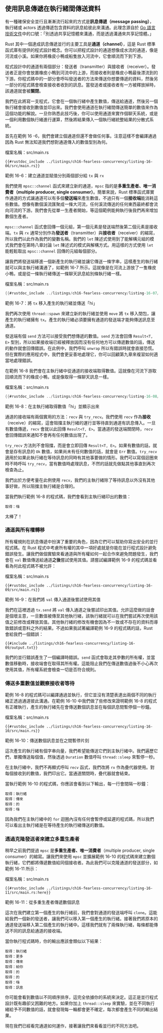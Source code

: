 ## 使用訊息傳遞在執行緒間傳送資料

有一種確保安全並行且漸漸流行起來的方式是**訊息傳遞（message passing）**，執行緒或 actors 透過傳遞包含資料的訊息給彼此來溝通。此理念源自於 [Go 語言技術文件](https://golang.org/doc/effective_go.html#concurrency)中的口號：「別透過共享記憶體來溝通，而是透過溝通來共享記憶體。」 

Rust 其中一個達成訊息傳遞並行的主要工具是**通道（channel）**，這是 Rust 標準函式庫有提供的程式設計概念。你可以把程式設計的通道想像成水流的通道，像是河流或小溪。如果你將橡皮小鴨或船隻放入河流中，它會順流而下到下游。

程式設計中的通道有兩個部分：發送者（transmitter）與接收者（receiver）。發送者正是你會放置橡皮小鴨到河流中的上游，而接收者則是橡皮小鴨最後漂流到的下游。你程式碼中的一部分會呼叫發送者的方法來傳送你想要傳遞的資料，然後另一部分的程式碼會檢查接收者收到的訊息。當發送者或接收者有一方被釋放掉時，該通道就會被**關閉**。

我們在此將寫一支程式，它會在一個執行緒中產生數值，傳送給通道，然後另一個執行緒會接收到數值並印出來。我們會使用通道在執行緒間傳送簡單的數值來作為這個功能的解說。一旦你熟悉此技巧後，你可以使用通道來實作個聊天系統，或是一個利用數個執行緒進行運算，然後將結果傳入一個執行緒統整結果的分散式系統。

首先在範例 16 -6，我們會建立個通道但還不會做任何事。注意這樣不會編譯通過因為 Rust 無法知道我們想對通道傳入的數值型別為何。

<span class="filename">檔案名稱：src/main.rs</span>

```rust,ignore,does_not_compile
{{#rustdoc_include ../listings/ch16-fearless-concurrency/listing-16-06/src/main.rs}}
```

<span class="caption">範例 16-6：建立通道並賦值分別兩個部分給 `tx` 與 `rx`</span>

我們使用 `mpsc::channel` 函式來建立新的通道，`mpsc` 指的是**多重生產者、唯一消費者（multiple producer, single consumer）**。簡單來說，Rust 標準函式庫實作通道的方式讓通道可以有多個**發送端**來產生數值，不過只有一個**接收端**能消耗這些數值。想像有數個溪流匯聚成一條大河流，任何溪流傳送的任何東西最終都會流向河流的下游。我們會先從單一生產者開始，等這個範例能夠執行後我們再來增加數個生產者。

`mpsc::channel` 函式會回傳一個元組，第一個元素是發送端然後第二個元素是接收端。`tx` 與 `rx` 通常分別作為**發送者**（transmitter）與**接收者**（receiver）的縮寫，所以我們以此作為我們的變數名稱。我們的 `let` 陳述式使用到了能解構元組的模式我們會在第時八章討論 `let` 陳述式的模式與解構方式。用這樣的方式使用 `let` 能輕鬆取出 `mpsc::channel` 回傳的元組每個部分。

讓我們將發送端移進一個新產生的執行緒並讓它傳送一條字串，這樣產生的執行緒就可以與主執行緒溝通了，如範例 16-7 所示。這就像是在河流上游放了一隻橡皮小鴨，或是從一條執行緒傳送一條聊天訊息給別條執行緒一樣。

<span class="filename">檔案名稱：src/main.rs</span>

```rust
{{#rustdoc_include ../listings/ch16-fearless-concurrency/listing-16-07/src/main.rs}}
```

<span class="caption">範例 16-7：將 `tx` 移入產生的執行緒並傳送「hi」</span>

我們再次使用 `thread::spawn` 來建立新的執行緒並使用 `move` 將 `tx` 移入閉包，讓產生的執行緒擁有 `tx`。產生的執行緒必須要擁有通道的發送端才能夠傳送訊息至通道。

發送端有個 `send` 方法可以接受我們想傳遞的數值。`send` 方法會回傳 `Result<T, E>` 型別，所以如果接收端已經被釋放因而沒有任何地方可以傳遞數值的話，傳送的動作就會回傳錯誤。在此例中，我們呼叫 `unwrap` 所以有錯誤時就會直接恐慌。但在實際的應用程式中，我們會更妥善地處理它，你可以回顧第九章來複習如何適當地處理錯誤。

在範例 16-8 我們會在主執行緒中從通道的接收端取得數值。這就像在河流下游取回順流而下的橡皮小鴨，或是像取得一條聊天訊息一樣。

<span class="filename">檔案名稱：src/main.rs</span>

```rust
{{#rustdoc_include ../listings/ch16-fearless-concurrency/listing-16-08/src/main.rs}}
```

<span class="caption">範例 16-8：在主執行緒取得數值「hi」並顯示出來</span>

通道的接收端有兩個實用的方法：`recv` 與 `try_recv`。我們使用 `recv` 作為**接收**（receive）的縮寫，這會阻擋主執行緒的運行並等待直到通道有訊息傳入。一旦有數值傳遞，`recv` 會就以此回傳 `Result<T, E>`。當通道的發送端關閉時，`recv` 會回傳錯誤來通知不會再有任何數值出現了。

`try_recv` 方法則不會阻擋，而是會立即回傳 `Result<T, E>`。如果有數值的話，就會是存有訊息的 `Ok` 數值，如果尚未有任何數值的話，就會是 `Err` 數值。`try_recv` 適用於如果此執行緒在等待訊息的同時有其他事要做的情形。我們可以寫個迴圈來時不時呼叫 `try_recv`，當有數值時處理訊息，不然的話就先做點其他事直到再次檢查為止。

我們出於方便考量在此例使用 `recv`，我們的主執行緒除了等待訊息以外沒有其他事好做，所以阻擋主執行緒是合理的。

當我們執行範例 16-8 的程式碼，我們會看到主執行緒印出的數值：

<!-- Not extracting output because changes to this output aren't significant;
the changes are likely to be due to the threads running differently rather than
changes in the compiler -->

```text
取得：嗨
```

太棒了！

### 通道與所有權轉移

所有權規則在訊息傳遞中扮演了重要的角色，因為它們可以幫助你寫出安全的並行程式碼。在 Rust 程式中考慮所有權的其中一項好處就是你能在並行程式設計避免錯誤發生。讓我們做個實驗來看通道與所有權如何一起合作來避免問題發生，我們會在 `val` 數值傳送給通道**之後**嘗試使用其值。請嘗試編譯範例 16-9 的程式碼並看看為何此程式碼不被允許：

<span class="filename">檔案名稱：src/main.rs</span>

```rust,ignore,does_not_compile
{{#rustdoc_include ../listings/ch16-fearless-concurrency/listing-16-09/src/main.rs}}
```

<span class="caption">範例 16-9：在我們將 `val` 傳入通道後嘗試使用其值</span>

我們在這裡透過 `tx.send` 將 `val` 傳入通道之後嘗試印出其值。允許這麼做的話會是個壞主意，一旦數值被傳至其他執行緒，該執行緒就可以在我們嘗試再次使用該值之前修改或釋放其值。其他執行緒的修改有機會因為不一致或不存在的資料而導致錯誤或意料之外的結果。不過如果我試著編譯範例 16-9 的程式碼的話，Rust 會給我們一個錯誤：

```console
{{#include ../listings/ch16-fearless-concurrency/listing-16-09/output.txt}}
```

我們的並行錯誤產生了一個編譯時錯誤。`send` 函式會取走其參數的所有權，並當數值移動時，接收端會在取得其所有權。這能阻止我們在傳送數值過後不小心再次使用其值，所有權系統會檢查一切是否符合規則。

### 傳送多重數值並觀察接收者等待

範例 16-8 的程式碼可以編譯通過並執行，但它並沒有清楚表達出兩個不同的執行緒正透過通道彼此溝通。在範例 16-10 中我們做了些修改來證明範例 16-8 的程式有正確執行，產生的執行緒先在會傳送數個訊息並在每個訊息間暫停個一秒鐘。

<span class="filename">檔案名稱：src/main.rs</span>

```rust,noplayground
{{#rustdoc_include ../listings/ch16-fearless-concurrency/listing-16-10/src/main.rs}}
```

<span class="caption">範例 16-10：傳送數個訊息並在之間暫停片刻</span>

這次產生的執行緒有個字串向量，我們希望能傳送它們到主執行緒中。我們遍歷它們，單獨傳送每個值，然後透過 `Duration` 數值呼叫 `thread::sleep` 來暫停一秒。

在主執行緒中，我們不再顯式呼叫 `recv` 函式，我們改將 `rx` 作為疊代器使用。對每個接收到的數值，我們印出它。當通道關閉時，疊代器就會結束。

當執行範例 16-10 的程式碼，你應該會看到以下輸出，每一行會間隔一秒鐘：

<!-- Not extracting output because changes to this output aren't significant;
the changes are likely to be due to the threads running differently rather than
changes in the compiler -->

```text
取得：執行緒
取得：傳來
取得：的
取得：嗨
```

因為我們在主執行緒中的 `for` 迴圈內沒有任何會暫停或延遲的程式碼，所以我們可以看出主執行緒是在等待產生的執行緒傳送的數值。

### 透過克隆發送者來建立多重生產者

稍早之前我們提過 `mpsc` 是**多重生產者、唯一消費者**（multiple producer, single consumer）的縮寫。讓我們來使用 `mpsc` 並擴展範例 16-10 的程式碼來建立數個執行緒，它們都將傳遞數值給同個接收者。為此我們可以克隆通道的發送部分，如範例 16-11 所示：

<span class="filename">檔案名稱：src/main.rs</span>

```rust,noplayground
{{#rustdoc_include ../listings/ch16-fearless-concurrency/listing-16-11/src/main.rs:here}}
```

<span class="caption">範例 16-11：從多重生產者傳遞數個訊息</span>

這次在我們建立第一個產生的執行緒前，我們會對通道的發送端呼叫 `clone`。這能給我們一個新的發送者，讓我們可以移入第一個產生的執行緒。接著我們將原本的通道發送端移入第二個產生的執行緒中。這樣我們就有了兩條執行緒，每條都能傳送不同的訊息給通道的接收端。

當你執行程式碼時，你的輸出應該會類似以下結果：

<!-- Not extracting output because changes to this output aren't significant;
the changes are likely to be due to the threads running differently rather than
changes in the compiler -->

```text
取得：執行緒
取得：更多
取得：傳來
取得：給你
取得：的
取得：的
取得：嗨
取得：訊息
```

你可能會看到數值以不同順序排序，這完全依據你的系統來決定。這正是並行程式設計既有趣卻又困難的地方。如果你加上 `thread::sleep` 來實驗，並在不同執行緒給予不同數值的話，就會發現每一輪都會更不確定，每次都會產生不同的輸出結果。

現在我們已經看完通道如何運作，接著讓我們來看看並行的不同方法吧。
